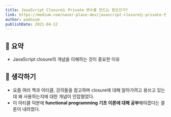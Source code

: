 ```yaml
---
title: JavaScript Closure는 Private 변수를 만드는 용도인가?
link: https://medium.com/naver-place-dev/javascript-closure는-private-변수-만드는-용도인가-d5868489c421
author: padosum
publishDate: 2021-04-12
---
```

## 📝 요약 
- JavaScript closure의 개념을 이해하는 것이 중요한 이유  

## 🤔 생각하기 
- 요즘 여러 책과 아티클, 강의들을 참고하며 closure에 대해 알아가려고 용쓰고 있는데 왜 사용하는지에 대한 개념이 안잡혔었다.  
- 이 아티클 덕분에 **functional programming 기초 이론에 대해 공부**해야겠다는 결론이 내려졌다.  